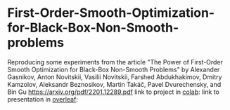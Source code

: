 # First-Order-Smooth-Optimization-for-Black-Box-Non-Smooth-problems
Reproducing some experiments from the article "The Power of First-Order Smooth Optimization for Black-Box Non-Smooth Problems" by Alexander Gasnikov, Anton Novitskii, Vasilii Novitskii, Farshed Abdukhakimov, Dmitry Kamzolov, Aleksandr Beznosikov, Martin Takáč, Pavel Dvurechensky, and Bin Gu https://arxiv.org/pdf/2201.12289.pdf
link to project in [colab](https://colab.research.google.com/drive/1W-2Giee8-4svw5zIC4QWhCAYuXkEyyMu?usp=sharing):
link to presentation in [overleaf](https://www.overleaf.com/read/bqqftfxxkfns#1aff58):

